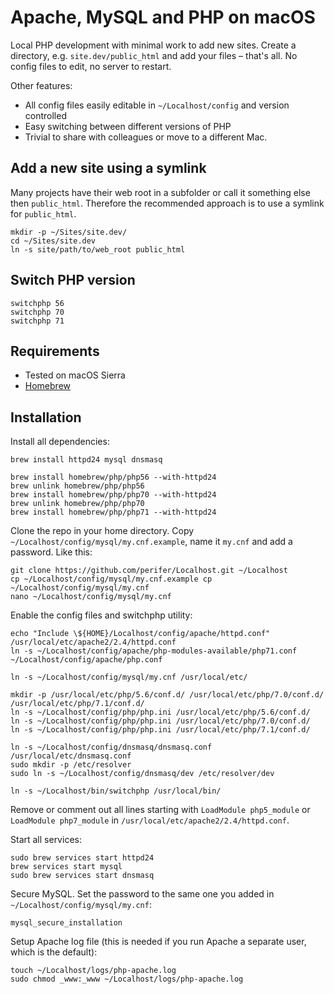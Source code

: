 # Apache, MySQL and PHP on macOS

Local PHP development with minimal work to add new sites. Create a directory, e.g. `site.dev/public_html` and add your files – that's all. No config files to edit, no server to restart.

Other features:

* All config files easily editable in `~/Localhost/config` and version controlled
* Easy switching between different versions of PHP
* Trivial to share with colleagues or move to a different Mac.

## Add a new site using a symlink

Many projects have their web root in a subfolder or call it something else then `public_html`. Therefore the recommended approach is to use a symlink for `public_html`.

```
mkdir -p ~/Sites/site.dev/
cd ~/Sites/site.dev
ln -s site/path/to/web_root public_html
```

## Switch PHP version

```
switchphp 56
switchphp 70
switchphp 71
```

## Requirements

* Tested on macOS Sierra
* [Homebrew](https://brew.sh)

## Installation

Install all dependencies:

```
brew install httpd24 mysql dnsmasq

brew install homebrew/php/php56 --with-httpd24
brew unlink homebrew/php/php56
brew install homebrew/php/php70 --with-httpd24
brew unlink homebrew/php/php70
brew install homebrew/php/php71 --with-httpd24
```

Clone the repo in your home directory. Copy `~/Localhost/config/mysql/my.cnf.example`, name it `my.cnf` and add a password. Like this:

```
git clone https://github.com/perifer/Localhost.git ~/Localhost
cp ~/Localhost/config/mysql/my.cnf.example cp ~/Localhost/config/mysql/my.cnf
nano ~/Localhost/config/mysql/my.cnf
```

Enable the config files and switchphp utility:

```
echo "Include \${HOME}/Localhost/config/apache/httpd.conf" /usr/local/etc/apache2/2.4/httpd.conf
ln -s ~/Localhost/config/apache/php-modules-available/php71.conf ~/Localhost/config/apache/php.conf

ln -s ~/Localhost/config/mysql/my.cnf /usr/local/etc/

mkdir -p /usr/local/etc/php/5.6/conf.d/ /usr/local/etc/php/7.0/conf.d/ /usr/local/etc/php/7.1/conf.d/
ln -s ~/Localhost/config/php/php.ini /usr/local/etc/php/5.6/conf.d/
ln -s ~/Localhost/config/php/php.ini /usr/local/etc/php/7.0/conf.d/
ln -s ~/Localhost/config/php/php.ini /usr/local/etc/php/7.1/conf.d/

ln -s ~/Localhost/config/dnsmasq/dnsmasq.conf /usr/local/etc/dnsmasq.conf
sudo mkdir -p /etc/resolver
sudo ln -s ~/Localhost/config/dnsmasq/dev /etc/resolver/dev

ln -s ~/Localhost/bin/switchphp /usr/local/bin/
```

Remove or comment out all lines starting with `LoadModule php5_module` or `LoadModule php7_module` in `/usr/local/etc/apache2/2.4/httpd.conf`.

Start all services:

```
sudo brew services start httpd24
brew services start mysql
sudo brew services start dnsmasq
```

Secure MySQL. Set the password to the same one you added in `~/Localhost/config/mysql/my.cnf`:

`mysql_secure_installation`

Setup Apache log file (this is needed if you run Apache a separate user, which is the default):

```
touch ~/Localhost/logs/php-apache.log
sudo chmod _www:_www ~/Localhost/logs/php-apache.log
```
